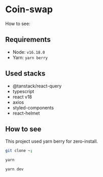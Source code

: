 # Coin-swap

How to see: []()

## Requirements

- Node: `v16.18.0`
- Yarn: `yarn berry`

## Used stacks

- @tanstack/react-query
- typescript
- react v18
- axios
- styled-components
- react-helmet

## How to see

This project used yarn berry for zero-install.

```sh
git clone ~;

yarn

yarn dev
```
